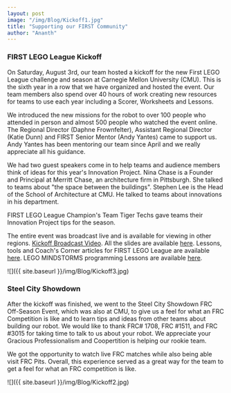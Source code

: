 ```yaml
---
layout: post
image: "/img/Blog/Kickoff1.jpg"
title: "Supporting our FIRST Community"
author: "Ananth"
---
```


### FIRST LEGO League Kickoff

On Saturday, August 3rd, our team hosted a kickoff for the new First LEGO League challenge and season at Carnegie Mellon University (CMU). This is the sixth year in a row that we have organized and hosted the event. Our team members also spend over 40 hours of work creating new resources for teams to use each year including a Scorer, Worksheets and Lessons.

We introduced the new missions for the robot to over 100 people who attended in person and almost 500 people who watched the event online. The Regional Director (Daphne Frownfelter), Assistant Regional Director (Katie Dunn) and FIRST Senior Mentor (Andy Yantes) came to support us. Andy Yantes has been mentoring our team since April and we really appreciate all his guidance.

We had two guest speakers come in to help teams and audience members think of ideas for this year's Innovation Project. Nina Chase is a Founder and Principal at Merritt Chase, an architecture firm in Pittsburgh. She talked to teams about "the space between the buildings". Stephen Lee is the Head of the School of Architecture at CMU. He talked to teams about innovations in his department. 

FIRST LEGO League Champion's Team Tiger Techs gave teams their Innovation Project tips for the season.

The entire event was broadcast live and is available for viewing in other regions.  <a href="https://youtu.be/wJCmiPJrBhc">Kickoff Broadcast Video</a>. All the slides are available <a href="http://flltutorials.com/Worksheets.html">here</a>. Lessons, tools and Coach's Corner articles for FIRST LEGO League are available <a href="http://flltutorials.com/index.html">here</a>. LEGO MINDSTORMS programming Lessons are available <a href= "http://ev3lessons.com/en/">here</a>.

![]({{ site.baseurl }}/img/Blog/Kickoff3.jpg)

### Steel City Showdown

After the kickoff was finished, we went to the Steel City Showdown FRC Off-Season Event, which was also at CMU, to give us a feel for what an FRC Competition is like and to learn tips and ideas from other teams about building our robot. We would like to thank FRC# 1708, FRC #1511, and FRC #3015 for taking time to talk to us about your robot. We appreciate your Gracious Professionalism and Coopertition is helping our rookie team.

We got the opportunity to watch live FRC matches while also being able visit FRC Pits. Overall, this experience served as a great way for the team to get a feel for what an FRC competition is like.

![]({{ site.baseurl }}/img/Blog/Kickoff2.jpg)
